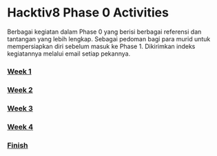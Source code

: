 # Hacktiv8 Phase 0 Activities

Berbagai kegiatan dalam Phase 0 yang berisi berbagai referensi dan tantangan yang lebih lengkap. Sebagai pedoman bagi para murid untuk mempersiapkan diri sebelum masuk ke Phase 1. Dikirimkan indeks kegiatannya melalui email setiap pekannya.

### [Week 1](week-1/README.md)
### [Week 2](week-2/README.md)
### [Week 3](week-3/README.md)
### [Week 4](week-4/README.md)
### [Finish](FINISH.md)

